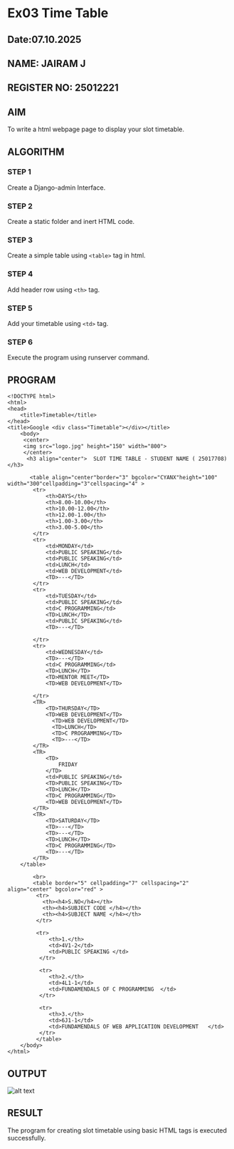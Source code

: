 # Ex03 Time Table
## Date:07.10.2025
## NAME: JAIRAM J
## REGISTER NO: 25012221

## AIM
To write a html webpage page to display your slot timetable.

## ALGORITHM
### STEP 1
Create a Django-admin Interface.

### STEP 2
Create a static folder and inert HTML code.

### STEP 3
Create a simple table using ```<table>``` tag in html.

### STEP 4
Add header row using ```<th>``` tag.

### STEP 5
Add your timetable using ```<td>``` tag.

### STEP 6
Execute the program using runserver command.

## PROGRAM
```
<!DOCTYPE html>
<html> 
<head>
    <title>Timetable</title>
</head>            
<title>Google <div class="Timetable"></div></title>
    <body> 
     <center> 
     <img src="logo.jpg" height="150" width="800">
     </center>
      <h3 align="center">  SLOT TIME TABLE - STUDENT NAME ( 25017708) </h3>
        
       <table align="center"border="3" bgcolor="CYANX"height="100" width="300"cellpadding="3"cellspacing="4" >
        <tr>
            <th>DAYS</th>
            <th>8.00-10.00</th>
            <th>10.00-12.00</th>
            <th>12.00-1.00</th>
            <th>1.00-3.00</th>
            <th>3.00-5.00</th>
        </tr>
        <tr>
            <td>MONDAY</td>
            <td>PUBLIC SPEAKING</td>
            <td>PUBLIC SPEAKING</td>
            <td>LUNCH</td>
            <td>WEB DEVELOPMENT</td>
            <TD>---</TD>
        </tr>
        <tr>
            <td>TUESDAY</td>
            <td>PUBLIC SPEAKING</td>
            <td>C PROGRAMMING</td>
            <TD>LUNCH</TD>
            <td>PUBLIC SPEAKING</td>
            <TD>---</TD>
            
        </tr>
        <tr>
            <td>WEDNESDAY</td>
            <TD>---</TD>
            <td>C PROGRAMMING</td>
            <TD>LUNCH</TD>
            <TD>MENTOR MEET</TD>
            <TD>WEB DEVELOPMENT</TD>
           
        </tr>
        <TR>
            <TD>THURSDAY</TD>
            <TD>WEB DEVELOPMENT</TD>
              <TD>WEB DEVELOPMENT</TD>
              <TD>LUNCH</TD>
              <TD>C PROGRAMMING</TD>
              <TD>---</TD>
        </TR>
        <TR>
            <TD>
                FRIDAY
            </TD>
            <td>PUBLIC SPEAKING</td>
            <TD>PUBLIC SPEAKING</TD>
            <TD>LUNCH</TD>
            <TD>C PROGRAMMING</TD>
            <TD>WEB DEVELOPMENT</TD>
        </TR>
        <TR>
            <TD>SATURDAY</TD>
            <TD>---</TD>
            <TD>---</TD>
            <TD>LUNCH</TD>
            <TD>C PROGRAMMING</TD>
            <TD>---</TD>
        </TR>
    </table>
    
        <br> 
        <table border="5" cellpadding="7" cellspacing="2" align="center" bgcolor="red" >
         <tr>
           <th><h4>S.NO</h4></th>    
           <th><h4>SUBJECT CODE </h4></th>
           <th><h4>SUBJECT NAME </h4></th>
         </tr>
        
         <tr>
             <th>1.</th>
             <td>4V1-2</td>
             <td>PUBLIC SPEAKING </td>
          </tr> 
          
          <tr>
             <th>2.</th>
             <td>4L1-1</td>
             <td>FUNDAMENDALS OF C PROGRAMMING  </td>
          </tr>
           
          <tr>
             <th>3.</th>
             <td>6J1-1</td>
             <td>FUNDAMENDALS OF WEB APPLICATION DEVELOPMENT   </td>
          </tr>
         </table>   
    </body>
</html>

```

## OUTPUT
![alt text](<img width="1891" height="980" alt="Screenshot 2025-10-06 190652" src="https://github.com/user-attachments/assets/16daefed-42f5-4436-9e4f-399003c327e6" />
)

## RESULT
The program for creating slot timetable using basic HTML tags is executed successfully.

